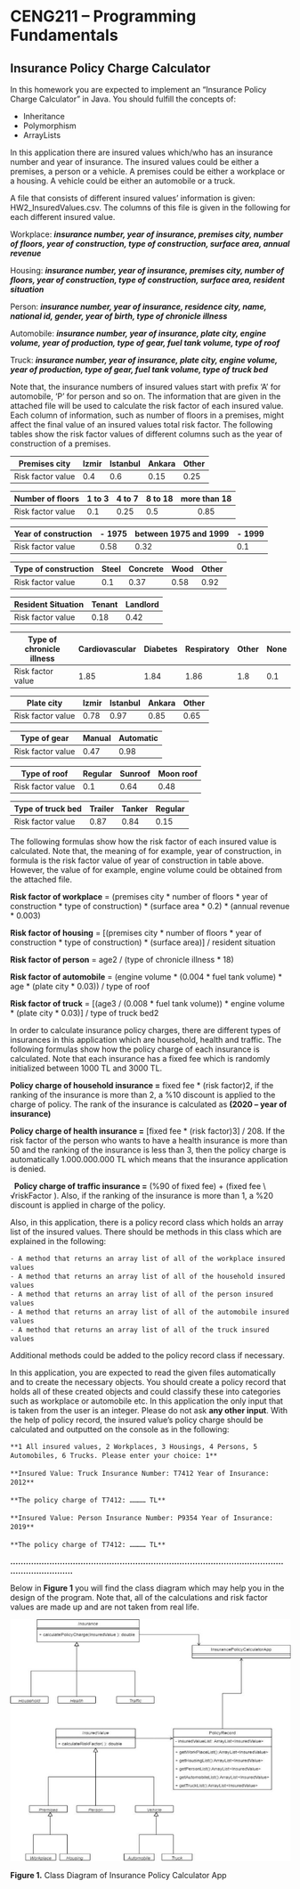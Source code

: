 # CENG211 – Programming Fundamentals

## Insurance Policy Charge Calculator ##

In this homework you are expected to implement an “Insurance Policy Charge Calculator” in Java.  You should fulfill the concepts of: 

- Inheritance 
- Polymorphism 
- ArrayLists 

In this application there are insured values which/who has an insurance number and year of insurance. The insured values could be either a premises, a person or a vehicle. A premises could be either a workplace or a housing. A vehicle could be either an automobile or a truck.  

A file that consists of different insured values’ information is given: HW2\_InsuredValues.csv. The columns of this file is given in the following for each different insured value. 

Workplace: ***insurance number, year of insurance, premises city, number of floors, year of construction, type of construction, surface area, annual revenue*** 

Housing: ***insurance number, year of insurance, premises city, number of floors, year of construction, type of construction, surface area, resident situation*** 

 Person: ***insurance number, year of insurance, residence city, name, national id, gender, year of birth, type of chronicle illness*** 

 Automobile: ***insurance number, year of insurance, plate city, engine volume, year of production, type of gear, fuel tank volume, type of roof*** 

 Truck: ***insurance number, year of insurance, plate city, engine volume, year of production, type of gear, fuel tank volume, type of truck bed*** 

Note that, the insurance numbers of insured values start with prefix ‘A’ for automobile, ‘P’ for person and so on. The information that are given in the attached file will be used to calculate the risk factor of each insured value. Each column of information, such as number of floors in a premises, might affect the final value of an insured values total risk factor. The following tables show the risk factor values of different columns such as the year of construction of a premises.  



|Premises city |Izmir  |Istanbul  |Ankara |Other |
| - | - | - | - | - |
|Risk factor value |0.4 |0.6 |0.15 |0.25 |


|Number of floors |1 to 3 |4 to 7 |8 to 18 |more than 18  |
| - | - | - | - | :-: |
|Risk factor value |0.1 |0.25 |0.5 |0.85 |


|Year of construction |- 1975 |between 1975 and 1999  |- 1999 |
| - | - | - | - |
|Risk factor value |0.58 |0.32 |0.1 |

|Type of construction |Steel |Concrete |Wood |Other |
| - | - | - | - | - |
|Risk factor value |0.1 |0.37 |0.58 |0.92 |


|Resident Situation |Tenant |Landlord |
| - | - | - |
|Risk factor value |0.18 |0.42 |


|Type of chronicle illness |Cardiovascular |Diabetes |Respiratory |Other |None |
| - | - | - | - | - | - |
|Risk factor value |1.85 |1.84 |1.86 |1.8 |0.1 |


|Plate city |Izmir  |Istanbul  |Ankara |Other |
| - | - | - | - | - |
|Risk factor value |0.78 |0.97 |0.85 |0.65 |


|Type of gear  |Manual |Automatic |
| - | - | - |
|Risk factor value |0.47 |0.98 |


|Type of roof |Regular |Sunroof |Moon roof |
| - | - | - | - |
|Risk factor value |0.1 |0.64 |0.48 |


|Type of truck bed |Trailer |Tanker |Regular |
| - | - | - | - |
|Risk factor value |0.87 |0.84 |0.15 |

The following formulas show how the risk factor of each insured value is calculated. Note that, the meaning of for example, year of construction, in formula is the risk factor value of year of construction in table above. However, the value of for example, engine volume could be obtained from the attached file.  

**Risk factor of workplace** = (premises city \* number of floors \* year of construction \* type of construction) \* (surface area \* 0.2) \* (annual revenue \* 0.003)  

**Risk factor of housing** = [(premises city \* number of floors \* year of construction \* type of construction) \* (surface area)] / resident situation 

**Risk factor of person** = age2 / (type of chronicle illness \* 18) 

**Risk factor of automobile** = (engine volume \* (0.004 \* fuel tank volume) \* age \* (plate city \* 0.03)) / type of roof 

**Risk factor of truck** = [(age3 / (0.008 \* fuel tank volume)) \* engine volume \* (plate city \* 0.03)] / type of truck bed2 

In order to calculate insurance policy charges, there are different types of insurances in this application which are household, health and traffic. The following formulas show how the policy charge of each insurance is calculated. Note that each insurance has a fixed fee which is randomly initialized between 1000 TL and 3000 TL.  

**Policy charge of household insurance =** fixed fee \* (risk factor)2, if the ranking of the insurance is more than 2, a %10 discount is applied to the charge of policy. The rank of the insurance is calculated as **(2020 – year of insurance)**  

**Policy charge of health insurance =** [fixed fee \* (risk factor)3] / 208. If the risk factor of the person who wants to have a health insurance is more than 50 and the ranking of the insurance is less than 3, then the policy charge is automatically 1.000.000.000 TL which means that the insurance application is denied.  

` `**Policy charge of traffic insurance =** (%90 of fixed fee) + (fixed fee \ √riskFactor ). Also, if the ranking of the insurance is more than 1, a %20 discount is applied in charge of the policy.  

Also, in this application, there is a policy record class which holds an array list of the insured values. There should be methods in this class which are explained in the following: 

```
- A method that returns an array list of all of the workplace insured values 
- A method that returns an array list of all of the household insured values 
- A method that returns an array list of all of the person insured values 
- A method that returns an array list of all of the automobile insured values 
- A method that returns an array list of all of the truck insured values 
```

Additional methods could be added to the policy record class if necessary.  

In this application, you are expected to read the given files automatically and to create the necessary objects. You should create a policy record that holds all of these created objects and could classify these into categories such as workplace or automobile etc. In this application the only input that is taken from the user is an integer. Please do not ask **any other input**. With the help of policy record, the insured value’s policy charge should be calculated and outputted on the console as in the following: 

```
**1 All insured values, 2 Workplaces, 3 Housings, 4 Persons, 5 Automobiles, 6 Trucks. Please enter your choice: 1** 

**Insured Value: Truck Insurance Number: T7412 Year of Insurance: 2012** 

**The policy charge of T7412: ………… TL** 

**Insured Value: Person Insurance Number: P9354 Year of Insurance: 2019** 

**The policy charge of T7412: ………… TL** 
```

**…………………………………………………………………………………………………………………** 

Below in **Figure 1** you will find the class diagram which may help you in the design of the program. Note that, all of the calculations and risk factor values are made up and are not taken from real life.  

![](Aspose.Words.8d91fdb6-5037-4161-852d-62e255f0f9ad.002.jpeg)

**Figure 1.** Class Diagram of Insurance Policy Calculator App 
